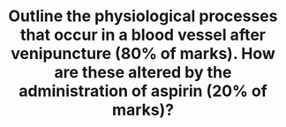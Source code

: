 ---
title: "Outline the physiological processes that occur in a blood vessel after venipuncture (80% of marks). How are these altered by the administration of aspirin (20% of marks)?"
entityType: SAQ
exam: PEX
college: CICM
year: 2011
sitting: A
question: 17
passRate: 66
lo:
- "[[J1,2c]]"
- "[[J2, 2d]]"
EC_extraCredit:
- "Better answers included detail of the platelet receptor and mediator interactions."
- "Modulation of the coagulation cascade and prevention of clot propagation via protein C, nitric oxide, thrombomodulin and fibrinolysis was important to note in a comprehensive answer."
EC_expectedDomains:
- "Discussion of the role of the platelet in providing a phospholipid surface to enable the formation of the activated Xa complex was expected."
- "The pharmacodynamic action of aspirin was generally understood."
resources:
- "Basic and Clinical Pharmacology, Katzung, Chp 34, 36"
---